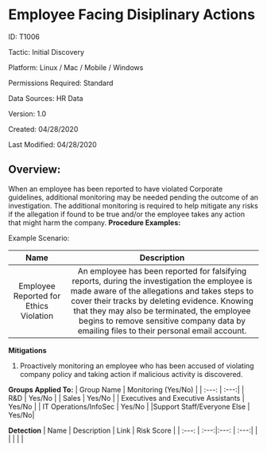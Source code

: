 # **Employee Facing Disiplinary Actions**

ID: T1006

Tactic: Initial Discovery

Platform: Linux / Mac / Mobile / Windows

Permissions Required: Standard

Data Sources: HR Data

Version: 1.0

Created: 04/28/2020

Last Modified: 04/28/2020


## **Overview:**
When an employee has been reported to have violated Corporate guidelines, additional monitoring may be needed pending the outcome of an investigation. The additional monitoring is required to help mitigate any risks if the allegation if found to be true and/or the employee takes any action that might harm the company.
**Procedure Examples:**

Example Scenario:

| Name | Description |
| :---:| :---:|
| Employee Reported for Ethics Violation  | An employee has been reported for falsifying reports, during the investigation the employee is made aware of the allegations and takes steps to cover their tracks by deleting evidence. Knowing that they may also be terminated, the employee begins to remove sensitive company data by emailing files to their personal email account. |
  

**Mitigations**

1. Proactively monitoring an employee who has been accused of violating company policy and taking action if malicious activity is discovered. 



**Groups Applied To:**
| Group Name | Monitoring (Yes/No) |
| :---: | :---:|
| R&D	| Yes/No |
| Sales | Yes/No |
| Executives and Executive Assistants |	Yes/No |
| IT Operations/InfoSec	| Yes/No |
|Support Staff/Everyone Else | Yes/No|

**Detection**
| Name | Description | Link | Risk Score |
| :---: | :---:|:---: | :---:|
|  | | | |  





